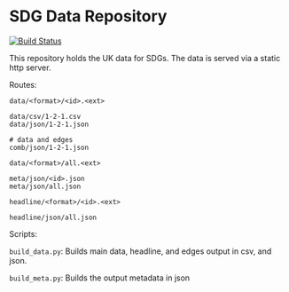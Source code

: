 # SDG Data Repository

[![Build Status](https://travis-ci.org/MangoTheCat/sdg-data.svg?branch=develop)](https://travis-ci.org/MangoTheCat/sdg-data)

This repository holds the UK data for SDGs. The data is served via a static http server.

Routes:

```
data/<format>/<id>.<ext>

data/csv/1-2-1.csv
data/json/1-2-1.json

# data and edges
comb/json/1-2-1.json

data/<format>/all.<ext>

meta/json/<id>.json
meta/json/all.json

headline/<format>/<id>.<ext>

headline/json/all.json
```


Scripts:

`build_data.py`: Builds main data, headline, and edges output in csv, and json.

`build_meta.py`: Builds the output metadata in json

